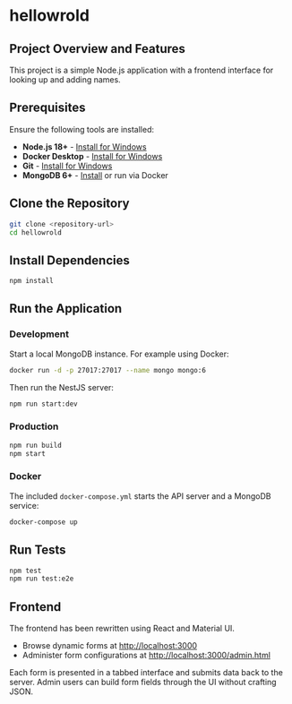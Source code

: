 # hellowrold

## Project Overview and Features
This project is a simple Node.js application with a frontend interface for looking up and adding names.

## Prerequisites
Ensure the following tools are installed:

- **Node.js 18+** - [Install for Windows](https://nodejs.org/en/download/)
- **Docker Desktop** - [Install for Windows](https://www.docker.com/products/docker-desktop/)
- **Git** - [Install for Windows](https://git-scm.com/download/win)
- **MongoDB 6+** - [Install](https://www.mongodb.com/try/download/community) or run via Docker

## Clone the Repository
```bash
git clone <repository-url>
cd hellowrold
```

## Install Dependencies
```bash
npm install
```

## Run the Application

### Development
Start a local MongoDB instance. For example using Docker:
```bash
docker run -d -p 27017:27017 --name mongo mongo:6
```
Then run the NestJS server:
```bash
npm run start:dev
```

### Production
```bash
npm run build
npm start
```

### Docker
The included `docker-compose.yml` starts the API server and a MongoDB service:
```bash
docker-compose up
```

## Run Tests
```bash
npm test
npm run test:e2e
```

## Frontend
The frontend has been rewritten using React and Material UI.

- Browse dynamic forms at [http://localhost:3000](http://localhost:3000)
- Administer form configurations at [http://localhost:3000/admin.html](http://localhost:3000/admin.html)

Each form is presented in a tabbed interface and submits data back to the server. Admin users can build form fields through the UI without crafting JSON.


